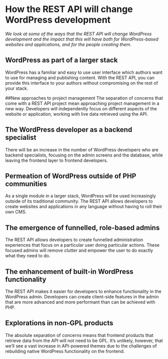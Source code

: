 # How the REST API will change WordPress development

*We look at some of the ways that the REST API will change WordPress development and the impact that this will have both for WordPress-based websites and applications, and for the people creating them.*## WordPress as part of a larger stackWordPress has a familiar and easy to use user interface which authors want to use for managing and publishing content. With the REST API, you can provide this interface to your authors without compromising on the rest of your stack.

##New approaches to project managementThe separation of concerns that come with a REST API project mean approaching project management in a new way. Developers will independently focus on different aspects of the website or application, working with live data retrieved using the API.
## The WordPress developer as a backend specialistThere will be an increase in the number of WordPress developers who are backend specialists, focusing on the admin screens and the database, while leaving the frontend layer to frontend developers.## Permeation of WordPress outside of PHP communitiesAs a single module in a larger stack, WordPress will be used increasingly outside of its traditional community. The REST API allows developers to create websites and applications in any language without having to roll their own CMS.
## The emergence of funnelled, role-based adminsThe REST API allows developers to create funnelled administration experiences that focus on a particular user doing particular actions. These focused admins will remove clutter and empower the user to do exactly what they need to do.
## The enhancement of built-in WordPress functionalityThe REST API makes it easier for developers to enhance functionality in the WordPress admin. Developers can create client-side features in the admin that are more advanced and more performant than can be achieved with PHP.
## Explorations in non-GPL products
The absolute separation of concerns means that frontend products that retrieve data from the API will not need to be GPL. It’s unlikely, however, that we’ll see a vast increase in API-powered themes due to the challengesof rebuilding native WordPress functionality on the frontend.
